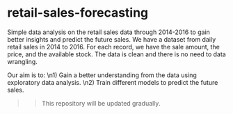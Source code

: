 # retail-sales-forecasting
Simple data analysis on the retail sales data through 2014-2016 to gain better insights and predict the future sales.
We have a dataset from daily retail sales in 2014 to 2016. For each record, we have the sale amount, the price, and the available stock.
The data is clean and there is no need to data wrangling.

Our aim is to: 
                \n1) Gain a better understanding from the data using exploratory data analysis.
                \n2) Train different models to predict the future sales.

>> This repository will be updated gradually.
